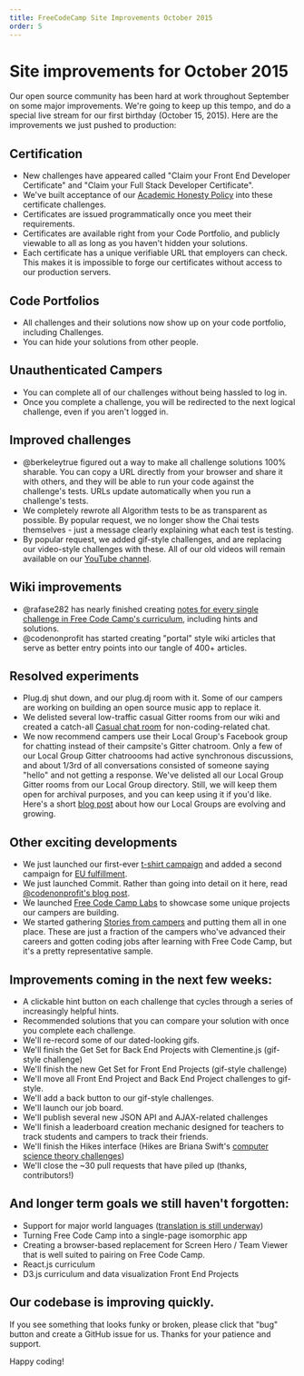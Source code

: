 ```yaml
---
title: FreeCodeCamp Site Improvements October 2015
order: 5
---
```

# Site improvements for October 2015

Our open source community has been hard at work throughout September on some major improvements. We're going to keep up this tempo, and do a special live stream for our first birthday (October 15, 2015). Here are the improvements we just pushed to production:

## Certification

- New challenges have appeared called "Claim your Front End Developer Certificate" and "Claim your Full Stack Developer Certificate".
- We've built acceptance of our [Academic Honesty Policy](FreeCodeCamp-Academic-Honesty-Policy) into these certificate challenges.
- Certificates are issued programmatically once you meet their requirements.
- Certificates are available right from your Code Portfolio, and publicly viewable to all as long as you haven't hidden your solutions.
- Each certificate has a unique verifiable URL that employers can check. This makes it is impossible to forge our certificates without access to our production servers.

## Code Portfolios

- All challenges and their solutions now show up on your code portfolio, including Challenges.
- You can hide your solutions from other people.

## Unauthenticated Campers

- You can complete all of our challenges without being hassled to log in.
- Once you complete a challenge, you will be redirected to the next logical challenge, even if you aren't logged in.

## Improved challenges

- @berkeleytrue figured out a way to make all challenge solutions 100% sharable. You can copy a URL directly from your browser and share it with others, and they will be able to run your code against the challenge's tests. URLs update automatically when you run a challenge's tests.
- We completely rewrote all Algorithm tests to be as transparent as possible. By popular request, we no longer show the Chai tests themselves - just a message clearly explaining what each test is testing.
- By popular request, we added gif-style challenges, and are replacing our video-style challenges with these. All of our old videos will remain available on our [YouTube channel](https://www.youtube.com/channel/UC8butISFwT-Wl7EV0hUK0BQ?sub_confirmation=1).

## Wiki improvements

- @rafase282 has nearly finished creating [notes for every single challenge in Free Code Camp's curriculum](Map), including hints and solutions.
- @codenonprofit has started creating "portal" style wiki articles that serve as better entry points into our tangle of 400+ articles.

## Resolved experiments

- Plug.dj shut down, and our plug.dj room with it. Some of our campers are working on building an open source music app to replace it.
- We delisted several low-traffic casual Gitter rooms from our wiki and created a catch-all [Casual chat room](https://gitter.im/freecodecamp/casual) for non-coding-related chat.
- We now recommend campers use their Local Group's Facebook group for chatting instead of their campsite's Gitter chatroom. Only a few of our Local Group Gitter chatroooms had active synchronous discussions, and about 1/3rd of all conversations consisted of someone saying "hello" and not getting a response. We've delisted all our Local Group Gitter rooms from our Local Group directory. Still, we will keep them open for archival purposes, and you can keep using it if you'd like. Here's a short [blog post](http://blog.freecodecamp.com/2015/09/jump-start-your-local-campsite-with-coffee-and-code.html) about how our Local Groups are evolving and growing.

## Other exciting developments

- We just launched our first-ever [t-shirt campaign](https://teespring.com/get-free-code-camp-t-shirt) and added a second campaign for [EU fulfillment](https://teespring.com/free-code-camp-shirt-eu).
- We just launched Commit. Rather than going into detail on it here, read [@codenonprofit's blog post](http://blog.freecodecamp.com/2015/10/commit-to-yourself-commit-to-nonprofit.html).
- We launched [Free Code Camp Labs](http://freecodecamp.com/labs) to showcase some unique projects our campers are building.
- We started gathering [Stories from campers](http://freecodecamp.com/stories) and putting them all in one place. These are just a fraction of the campers who've advanced their careers and gotten coding jobs after learning with Free Code Camp, but it's a pretty representative sample.

## Improvements coming in the next few weeks:

- A clickable hint button on each challenge that cycles through a series of increasingly helpful hints.
- Recommended solutions that you can compare your solution with once you complete each challenge.
- We'll re-record some of our dated-looking gifs.
- We'll finish the Get Set for Back End Projects with Clementine.js (gif-style challenge)
- We'll finish the new Get Set for Front End Projects (gif-style challenge)
- We'll move all Front End Project and Back End Project challenges to gif-style.
- We'll add a back button to our gif-style challenges.
- We'll launch our job board.
- We'll publish several new JSON API and AJAX-related challenges
- We'll finish a leaderboard creation mechanic designed for teachers to track students and campers to track their friends.
- We'll finish the Hikes interface (Hikes are Briana Swift's [computer science theory challenges](https://www.youtube.com/watch?v=q7tlgZg4Q1o&list=PLWKjhJtqVAbmfoj2Th9fvxhHIeqFO7wOy))
- We'll close the ~30 pull requests that have piled up (thanks, contributors!)

## And longer term goals we still haven't forgotten:

- Support for major world languages ([translation is still underway](https://trello.com/b/m7zhwXka/fcc-translation))
- Turning Free Code Camp into a single-page isomorphic app
- Creating a browser-based replacement for Screen Hero / Team Viewer that is well suited to pairing on Free Code Camp.
- React.js curriculum
- D3.js curriculum and data visualization Front End Projects

## Our codebase is improving quickly.

If you see something that looks funky or broken, please click that "bug" button and create a GitHub issue for us. Thanks for your patience and support.

Happy coding!
